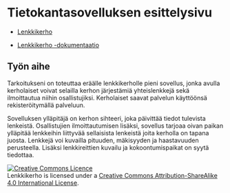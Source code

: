 # Tietokantasovelluksen esittelysivu

* [Lenkkikerho](http://mlyra.users.cs.helsinki.fi/lenkkikerho/)

* [Lenkkikerho -dokumentaatio](https://github.com/HenkkaL/Tsoha-Bootstrap/blob/master/doc/dokumentaatio.pdf)

## Työn aihe

Tarkoitukseni on toteuttaa eräälle lenkkikerholle pieni sovellus, jonka avulla kerholaiset voivat selailla kerhon järjestämiä yhteislenkkejä sekä ilmoittautua niihin osallistujiksi. Kerholaiset saavat palvelun käyttöönsä rekisteröitymällä palveluun.

Sovelluksen ylläpitäjä on kerhon sihteeri, joka päivittää tiedot tulevista lenkeistä. Osallistujien ilmoittautumisen lisäksi, sovellus tarjoaa oivan paikan ylläpitää lenkkeihin liittyvää sellaisista lenkeistä joita kerholla on tapana juosta. Lenkkejä voi kuvailla pituuden, mäkisyyden ja haastavuuden perusteella. Lisäksi lenkkireittien kuvailu ja kokoontumispaikat on syytä tiedottaa.

<a rel="license" href="http://creativecommons.org/licenses/by-sa/4.0/"><img alt="Creative Commons Licence" style="border-width:0" src="https://i.creativecommons.org/l/by-sa/4.0/88x31.png" /></a><br /><span xmlns:dct="http://purl.org/dc/terms/" property="dct:title">Lenkkikerho</span> is licensed under a <a rel="license" href="http://creativecommons.org/licenses/by-sa/4.0/">Creative Commons Attribution-ShareAlike 4.0 International License</a>.
